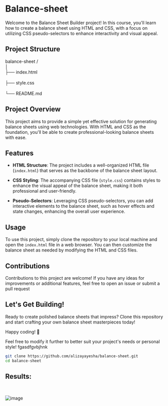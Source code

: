 # Balance-sheet
Welcome to the Balance Sheet Builder project! In this course, you'll learn how to create a balance sheet using HTML and CSS, with a focus on utilizing CSS pseudo-selectors to enhance interactivity and visual appeal.
<br>
## Project Structure
balance-sheet /<br>
│<br>
├── index.html  <br>      
├── style.css      <br>    
└── README.md          <br> 

## Project Overview

This project aims to provide a simple yet effective solution for generating balance sheets using web technologies. With HTML and CSS as the foundation, you'll be able to create professional-looking balance sheets with ease.

## Features

- **HTML Structure**: The project includes a well-organized HTML file (`index.html`) that serves as the backbone of the balance sheet layout.

- **CSS Styling**: The accompanying CSS file (`style.css`) contains styles to enhance the visual appeal of the balance sheet, making it both professional and user-friendly.

- **Pseudo-Selectors**: Leveraging CSS pseudo-selectors, you can add interactive elements to the balance sheet, such as hover effects and state changes, enhancing the overall user experience.

## Usage

To use this project, simply clone the repository to your local machine and open the `index.html` file in a web browser. You can then customize the balance sheet as needed by modifying the HTML and CSS files.

## Contributions
Contributions to this project are welcome! If you have any ideas for improvements or additional features, feel free to open an issue or submit a pull request

## Let's Get Building!
Ready to create polished balance sheets that impress? Clone this repository and start crafting your own balance sheet masterpieces today!

Happy coding! 🚀


Feel free to modify it further to better suit your project's needs or personal style!
fgasdfgvbjhnk
```bash
git clone https://github.com/alizayayesha/balance-sheet.git
cd balance-sheet
```

## Results:
<br>

![image](https://github.com/AlizayAyesha/balance-sheet/assets/68489612/e504d2d2-0ae8-4243-9321-84058600ddef)

